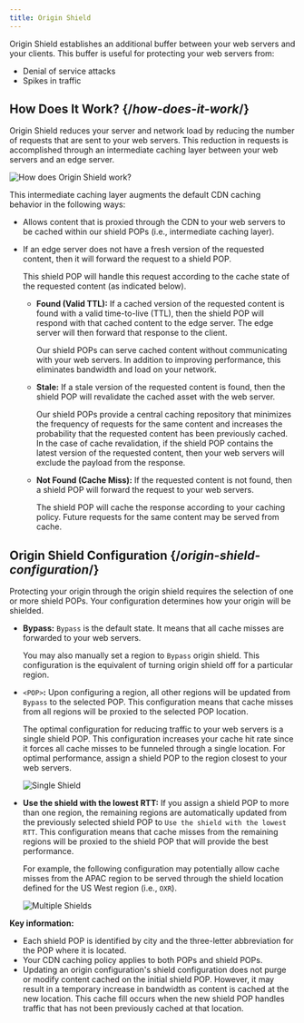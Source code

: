 ```yaml
---
title: Origin Shield
---
```


Origin Shield establishes an additional buffer between your web servers and your clients. This buffer is useful for protecting your web servers from:

-   Denial of service attacks
-   Spikes in traffic

## How Does It Work? {/*how-does-it-work*/}

Origin Shield reduces your server and network load by reducing the number of requests that are sent to your web servers. This reduction in requests is accomplished through an intermediate caching layer between your web servers and an edge server. 

![How does Origin Shield work?](/images/v7/security/origin-shield-how-does-it-work.png)

This intermediate caching layer augments the default CDN caching behavior in the following ways: 

-   Allows content that is proxied through the CDN to your web servers to be cached within our shield POPs (i.e., intermediate caching layer).
-   If an edge server does not have a fresh version of the requested content, then it will forward the request to a shield POP.

    This shield POP will handle this request according to the cache state of the requested content (as indicated below).

    -   **Found (Valid TTL):** If a cached version of the requested content is found with a valid time-to-live (TTL), then the shield POP will respond with that cached content to the edge server. The edge server will then forward that response to the client.

        Our shield POPs can serve cached content without communicating with your web servers. In addition to improving performance, this eliminates bandwidth and load on your network.

    -   **Stale:** If a stale version of the requested content is found, then the shield POP will revalidate the cached asset with the web server.

        Our shield POPs provide a central caching repository that minimizes the frequency of requests for the same content and increases the probability that the requested content has been previously cached. In the case of cache revalidation, if the shield POP contains the latest version of the requested content, then your web servers will exclude the payload from the response. 

    -   **Not Found (Cache Miss):** If the requested content is not found, then a shield POP will forward the request to your web servers.

        The shield POP will cache the response according to your caching policy. Future requests for the same content may be served from cache.        

## Origin Shield Configuration {/*origin-shield-configuration*/}

Protecting your origin through the origin shield requires the selection of one or more shield POPs. Your configuration determines how your origin will be shielded.

-   **Bypass:** `Bypass` is the default state. It means that all cache misses are forwarded to your web servers. 

    You may also manually set a region to `Bypass` origin shield. This configuration is the equivalent of turning origin shield off for a particular region.

-   `<POP>`**:** Upon configuring a region, all other regions will be updated from `Bypass` to the selected POP. This configuration means that cache misses from all regions will be proxied to the selected POP location. 

    <Callout type="info">

      The optimal configuration for reducing traffic to your web servers is a single shield POP. This configuration increases your cache hit rate since it forces all cache misses to be funneled through a single location. For optimal performance, assign a shield POP to the region closest to your web servers.

    </Callout>

    ![Single Shield](/images/v7/security/origin-shield-single.png?width=600)

-   **Use the shield with the lowest RTT:** If you assign a shield POP to more than one region, the remaining regions are automatically updated from the previously selected shield POP to `Use the shield with the lowest RTT`. This configuration means that cache misses from the remaining regions will be proxied to the shield POP that will provide the best performance.

    For example, the following configuration may potentially allow cache misses from the APAC region to be served through the shield location defined for the US West region (i.e., `OXR`).

    ![Multiple Shields](/images/v7/security/origin-shield-multiple.png?width=600)

**Key information:**

-   Each shield POP is identified by city and the three-letter abbreviation for the POP where it is located. 
-   Your CDN caching policy applies to both POPs and shield POPs. 
-   Updating an origin configuration's shield configuration does not purge or modify content cached on the initial shield POP. However, it may result in a temporary increase in bandwidth as content is cached at the new location. This cache fill occurs when the new shield POP handles traffic that has not been previously cached at that location.